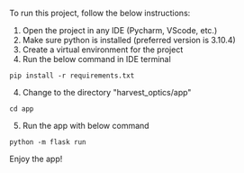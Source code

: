To run this project, follow the below instructions:

1. Open the project in any IDE (Pycharm, VScode, etc.)
2. Make sure python is installed (preferred version is 3.10.4)
3. Create a virtual environment for the project
4. Run the below command in IDE terminal
```
pip install -r requirements.txt
```
4. Change to the directory "harvest_optics/app"
```
cd app
```
5. Run the app with below command
```
python -m flask run
```

Enjoy the app!
